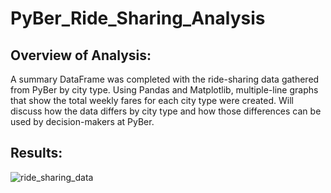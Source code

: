 # PyBer_Ride_Sharing_Analysis

## Overview of Analysis: 
A summary DataFrame was completed with the ride-sharing data gathered from PyBer by city type. Using Pandas and Matplotlib, multiple-line graphs that show the total weekly fares for each city type were created. Will discuss how the data differs by city type and how those differences can be used by decision-makers at PyBer.

## Results:

![ride_sharing_data](analysis/ride_sharing_data.png.png)
